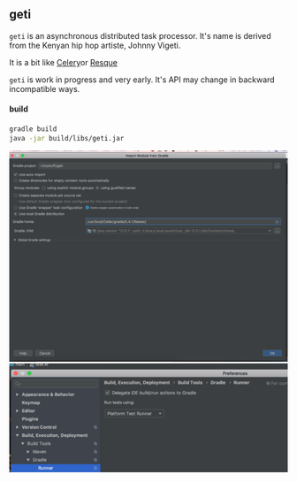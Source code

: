 ## geti


`geti` is an asynchronous distributed task processor.
It's name is derived from the Kenyan hip hop artiste, Johnny Vigeti.

It is a bit like [Celery](https://github.com/celery/celery)or [Resque](https://github.com/resque/resque)

`geti` is work in progress and very early. It's API may change in backward incompatible ways.



#### build
```bash
gradle build
java -jar build/libs/geti.jar
```
![configure intellij to use gradle 1](./docs/configure-intellij-use-gradle1.png "configure intellij to use gradle 1")
![configure intellij to use gradle 2](./docs/configure-intellij-use-gradle2.png "configure intellij to use gradle 2")
